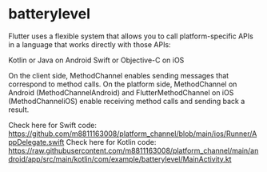 # batterylevel

Flutter uses a flexible system that allows you to call platform-specific APIs in a language that works directly with those APIs:

Kotlin or Java on Android
Swift or Objective-C on iOS

On the client side, MethodChannel enables sending messages that correspond to method calls. On the platform side, MethodChannel on Android (MethodChannelAndroid) and FlutterMethodChannel on iOS (MethodChanneliOS) enable receiving method calls and sending back a result.

Check here for Swift code: https://github.com/m8811163008/platform_channel/blob/main/ios/Runner/AppDelegate.swift
Check here for Kotlin code: https://raw.githubusercontent.com/m8811163008/platform_channel/main/android/app/src/main/kotlin/com/example/batterylevel/MainActivity.kt
